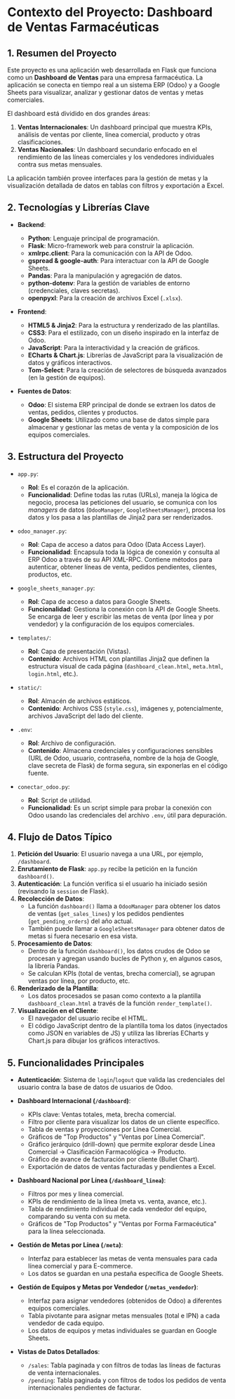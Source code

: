 # Contexto del Proyecto: Dashboard de Ventas Farmacéuticas

## 1. Resumen del Proyecto

Este proyecto es una aplicación web desarrollada en Flask que funciona como un **Dashboard de Ventas** para una empresa farmacéutica. La aplicación se conecta en tiempo real a un sistema ERP (Odoo) y a Google Sheets para visualizar, analizar y gestionar datos de ventas y metas comerciales.

El dashboard está dividido en dos grandes áreas:
1.  **Ventas Internacionales**: Un dashboard principal que muestra KPIs, análisis de ventas por cliente, línea comercial, producto y otras clasificaciones.
2.  **Ventas Nacionales**: Un dashboard secundario enfocado en el rendimiento de las líneas comerciales y los vendedores individuales contra sus metas mensuales.

La aplicación también provee interfaces para la gestión de metas y la visualización detallada de datos en tablas con filtros y exportación a Excel.

## 2. Tecnologías y Librerías Clave

*   **Backend**:
    *   **Python**: Lenguaje principal de programación.
    *   **Flask**: Micro-framework web para construir la aplicación.
    *   **xmlrpc.client**: Para la comunicación con la API de Odoo.
    *   **gspread & google-auth**: Para interactuar con la API de Google Sheets.
    *   **Pandas**: Para la manipulación y agregación de datos.
    *   **python-dotenv**: Para la gestión de variables de entorno (credenciales, claves secretas).
    *   **openpyxl**: Para la creación de archivos Excel (`.xlsx`).

*   **Frontend**:
    *   **HTML5 & Jinja2**: Para la estructura y renderizado de las plantillas.
    *   **CSS3**: Para el estilizado, con un diseño inspirado en la interfaz de Odoo.
    *   **JavaScript**: Para la interactividad y la creación de gráficos.
    *   **ECharts & Chart.js**: Librerías de JavaScript para la visualización de datos y gráficos interactivos.
    *   **Tom-Select**: Para la creación de selectores de búsqueda avanzados (en la gestión de equipos).

*   **Fuentes de Datos**:
    *   **Odoo**: El sistema ERP principal de donde se extraen los datos de ventas, pedidos, clientes y productos.
    *   **Google Sheets**: Utilizado como una base de datos simple para almacenar y gestionar las metas de venta y la composición de los equipos comerciales.

## 3. Estructura del Proyecto

*   `app.py`:
    *   **Rol**: Es el corazón de la aplicación.
    *   **Funcionalidad**: Define todas las rutas (URLs), maneja la lógica de negocio, procesa las peticiones del usuario, se comunica con los *managers* de datos (`OdooManager`, `GoogleSheetsManager`), procesa los datos y los pasa a las plantillas de Jinja2 para ser renderizados.

*   `odoo_manager.py`:
    *   **Rol**: Capa de acceso a datos para Odoo (Data Access Layer).
    *   **Funcionalidad**: Encapsula toda la lógica de conexión y consulta al ERP Odoo a través de su API XML-RPC. Contiene métodos para autenticar, obtener líneas de venta, pedidos pendientes, clientes, productos, etc.

*   `google_sheets_manager.py`:
    *   **Rol**: Capa de acceso a datos para Google Sheets.
    *   **Funcionalidad**: Gestiona la conexión con la API de Google Sheets. Se encarga de leer y escribir las metas de venta (por línea y por vendedor) y la configuración de los equipos comerciales.

*   `templates/`:
    *   **Rol**: Capa de presentación (Vistas).
    *   **Contenido**: Archivos HTML con plantillas Jinja2 que definen la estructura visual de cada página (`dashboard_clean.html`, `meta.html`, `login.html`, etc.).

*   `static/`:
    *   **Rol**: Almacén de archivos estáticos.
    *   **Contenido**: Archivos CSS (`style.css`), imágenes y, potencialmente, archivos JavaScript del lado del cliente.

*   `.env`:
    *   **Rol**: Archivo de configuración.
    *   **Contenido**: Almacena credenciales y configuraciones sensibles (URL de Odoo, usuario, contraseña, nombre de la hoja de Google, clave secreta de Flask) de forma segura, sin exponerlas en el código fuente.

*   `conectar_odoo.py`:
    *   **Rol**: Script de utilidad.
    *   **Funcionalidad**: Es un script simple para probar la conexión con Odoo usando las credenciales del archivo `.env`, útil para depuración.

## 4. Flujo de Datos Típico

1.  **Petición del Usuario**: El usuario navega a una URL, por ejemplo, `/dashboard`.
2.  **Enrutamiento de Flask**: `app.py` recibe la petición en la función `dashboard()`.
3.  **Autenticación**: La función verifica si el usuario ha iniciado sesión (revisando la `session` de Flask).
4.  **Recolección de Datos**:
    *   La función `dashboard()` llama a `OdooManager` para obtener los datos de ventas (`get_sales_lines`) y los pedidos pendientes (`get_pending_orders`) del año actual.
    *   También puede llamar a `GoogleSheetsManager` para obtener datos de metas si fuera necesario en esa vista.
5.  **Procesamiento de Datos**:
    *   Dentro de la función `dashboard()`, los datos crudos de Odoo se procesan y agregan usando bucles de Python y, en algunos casos, la librería Pandas.
    *   Se calculan KPIs (total de ventas, brecha comercial), se agrupan ventas por línea, por producto, etc.
6.  **Renderizado de la Plantilla**:
    *   Los datos procesados se pasan como contexto a la plantilla `dashboard_clean.html` a través de la función `render_template()`.
7.  **Visualización en el Cliente**:
    *   El navegador del usuario recibe el HTML.
    *   El código JavaScript dentro de la plantilla toma los datos (inyectados como JSON en variables de JS) y utiliza las librerías ECharts y Chart.js para dibujar los gráficos interactivos.

## 5. Funcionalidades Principales

*   **Autenticación**: Sistema de `login`/`logout` que valida las credenciales del usuario contra la base de datos de usuarios de Odoo.

*   **Dashboard Internacional (`/dashboard`)**:
    *   KPIs clave: Ventas totales, meta, brecha comercial.
    *   Filtro por cliente para visualizar los datos de un cliente específico.
    *   Tabla de ventas y proyecciones por Línea Comercial.
    *   Gráficos de "Top Productos" y "Ventas por Línea Comercial".
    *   Gráfico jerárquico (drill-down) que permite explorar desde Línea Comercial -> Clasificación Farmacológica -> Producto.
    *   Gráfico de avance de facturación por cliente (Bullet Chart).
    *   Exportación de datos de ventas facturadas y pendientes a Excel.

*   **Dashboard Nacional por Línea (`/dashboard_linea`)**:
    *   Filtros por mes y línea comercial.
    *   KPIs de rendimiento de la línea (meta vs. venta, avance, etc.).
    *   Tabla de rendimiento individual de cada vendedor del equipo, comparando su venta con su meta.
    *   Gráficos de "Top Productos" y "Ventas por Forma Farmacéutica" para la línea seleccionada.

*   **Gestión de Metas por Línea (`/meta`)**:
    *   Interfaz para establecer las metas de venta mensuales para cada línea comercial y para E-commerce.
    *   Los datos se guardan en una pestaña específica de Google Sheets.

*   **Gestión de Equipos y Metas por Vendedor (`/metas_vendedor`)**:
    *   Interfaz para asignar vendedores (obtenidos de Odoo) a diferentes equipos comerciales.
    *   Tabla pivotante para asignar metas mensuales (total e IPN) a cada vendedor de cada equipo.
    *   Los datos de equipos y metas individuales se guardan en Google Sheets.

*   **Vistas de Datos Detallados**:
    *   `/sales`: Tabla paginada y con filtros de todas las líneas de facturas de venta internacionales.
    *   `/pending`: Tabla paginada y con filtros de todos los pedidos de venta internacionales pendientes de facturar.